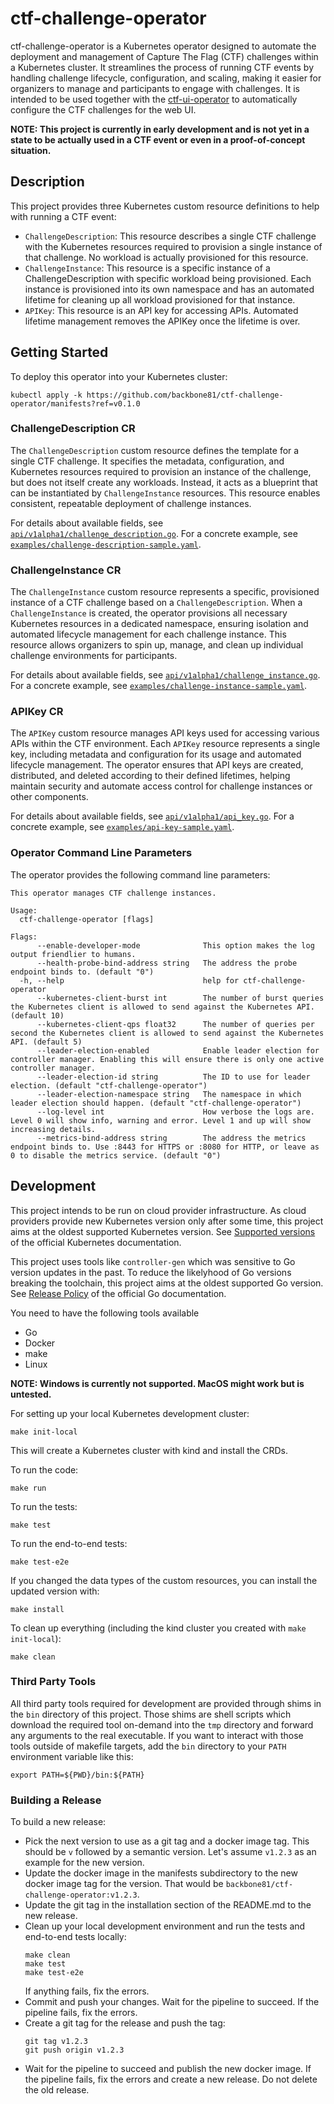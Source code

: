 # ctf-challenge-operator

ctf-challenge-operator is a Kubernetes operator designed to automate the deployment and management of Capture The Flag
(CTF) challenges within a Kubernetes cluster. It streamlines the process of running CTF events by handling challenge
lifecycle, configuration, and scaling, making it easier for organizers to manage and participants to engage with
challenges. It is intended to be used together with the
[ctf-ui-operator](https://github.com/Backbone81/ctf-ui-operator) to automatically configure the CTF
challenges for the web UI.

**NOTE: This project is currently in early development and is not yet in a state to be actually used in a CTF event
or even in a proof-of-concept situation.**

## Description

This project provides three Kubernetes custom resource definitions to help with running a CTF event:

- `ChallengeDescription`: This resource describes a single CTF challenge with the Kubernetes resources required to
  provision a single instance of that challenge. No workload is actually provisioned for this resource.
- `ChallengeInstance`: This resource is a specific instance of a ChallengeDescription with specific workload being
  provisioned. Each instance is provisioned into its own namespace and has an automated lifetime for cleaning up
  all workload provisioned for that instance.
- `APIKey`: This resource is an API key for accessing APIs. Automated lifetime management removes the APIKey once the
  lifetime is over.

## Getting Started

To deploy this operator into your Kubernetes cluster:

```shell
kubectl apply -k https://github.com/backbone81/ctf-challenge-operator/manifests?ref=v0.1.0
```

### ChallengeDescription CR

The `ChallengeDescription` custom resource defines the template for a single CTF challenge. It specifies the metadata,
configuration, and Kubernetes resources required to provision an instance of the challenge, but does not itself create
any workloads. Instead, it acts as a blueprint that can be instantiated by `ChallengeInstance` resources. This resource
enables consistent, repeatable deployment of challenge instances.

For details about available fields, see [`api/v1alpha1/challenge_description.go`](api/v1alpha1/challenge_description.go).
For a concrete example, see [`examples/challenge-description-sample.yaml`](examples/challenge-description-sample.yaml).

### ChallengeInstance CR

The `ChallengeInstance` custom resource represents a specific, provisioned instance of a CTF challenge based on a
`ChallengeDescription`. When a `ChallengeInstance` is created, the operator provisions all necessary Kubernetes
resources in a dedicated namespace, ensuring isolation and automated lifecycle management for each challenge instance.
This resource allows organizers to spin up, manage, and clean up individual challenge environments for participants.

For details about available fields, see [`api/v1alpha1/challenge_instance.go`](api/v1alpha1/challenge_instance.go).
For a concrete example, see [`examples/challenge-instance-sample.yaml`](examples/challenge-instance-sample.yaml).

### APIKey CR

The `APIKey` custom resource manages API keys used for accessing various APIs within the CTF environment. Each `APIKey`
resource represents a single key, including metadata and configuration for its usage and automated lifecycle management.
The operator ensures that API keys are created, distributed, and deleted according to their defined lifetimes, helping
maintain security and automate access control for challenge instances or other components.

For details about available fields, see [`api/v1alpha1/api_key.go`](api/v1alpha1/api_key.go).
For a concrete example, see [`examples/api-key-sample.yaml`](examples/api-key-sample.yaml).

### Operator Command Line Parameters

The operator provides the following command line parameters:

```text
This operator manages CTF challenge instances.

Usage:
  ctf-challenge-operator [flags]

Flags:
      --enable-developer-mode              This option makes the log output friendlier to humans.
      --health-probe-bind-address string   The address the probe endpoint binds to. (default "0")
  -h, --help                               help for ctf-challenge-operator
      --kubernetes-client-burst int        The number of burst queries the Kubernetes client is allowed to send against the Kubernetes API. (default 10)
      --kubernetes-client-qps float32      The number of queries per second the Kubernetes client is allowed to send against the Kubernetes API. (default 5)
      --leader-election-enabled            Enable leader election for controller manager. Enabling this will ensure there is only one active controller manager.
      --leader-election-id string          The ID to use for leader election. (default "ctf-challenge-operator")
      --leader-election-namespace string   The namespace in which leader election should happen. (default "ctf-challenge-operator")
      --log-level int                      How verbose the logs are. Level 0 will show info, warning and error. Level 1 and up will show increasing details.
      --metrics-bind-address string        The address the metrics endpoint binds to. Use :8443 for HTTPS or :8080 for HTTP, or leave as 0 to disable the metrics service. (default "0")
```

## Development

This project intends to be run on cloud provider infrastructure. As cloud providers provide new Kubernetes version only
after some time, this project aims at the oldest supported Kubernetes version. See
[Supported versions](https://kubernetes.io/releases/version-skew-policy/#supported-versions) of the official Kubernetes
documentation.

This project uses tools like `controller-gen` which was sensitive to Go version updates in the past. To reduce the
likelyhood of Go versions breaking the toolchain, this project aims at the oldest supported Go version. See
[Release Policy](https://go.dev/doc/devel/release#policy) of the official Go documentation.

You need to have the following tools available

- Go
- Docker
- make
- Linux

**NOTE: Windows is currently not supported. MacOS might work but is untested.**

For setting up your local Kubernetes development cluster:

```shell
make init-local
```

This will create a Kubernetes cluster with kind and install the CRDs.

To run the code:

```shell
make run
```

To run the tests:

```shell
make test
```

To run the end-to-end tests:

```shell
make test-e2e
```

If you changed the data types of the custom resources, you can install the updated version with:

```shell
make install
```

To clean up everything (including the kind cluster you created with `make init-local`):

```shell
make clean
```

### Third Party Tools

All third party tools required for development are provided through shims in the `bin` directory of this project. Those
shims are shell scripts which download the required tool on-demand into the `tmp` directory and forward any arguments
to the real executable. If you want to interact with those tools outside of makefile targets, add the `bin` directory to
your `PATH` environment variable like this:

```shell
export PATH=${PWD}/bin:${PATH}
```

### Building a Release

To build a new release:

- Pick the next version to use as a git tag and a docker image tag. This should be `v` followed by a semantic version.
  Let's assume `v1.2.3` as an example for the new version.
- Update the docker image in the manifests subdirectory to the new docker image tag for the version. That would be
  `backbone81/ctf-challenge-operator:v1.2.3`.
- Update the git tag in the installation section of the README.md to the new release.
- Clean up your local development environment and run the tests and end-to-end tests locally:
  ```shell
  make clean
  make test
  make test-e2e
  ```
  If anything fails, fix the errors.
- Commit and push your changes. Wait for the pipeline to succeed. If the pipeline fails, fix the errors.
- Create a git tag for the release and push the tag:
  ```shell
  git tag v1.2.3
  git push origin v1.2.3
  ```
- Wait for the pipeline to succeed and publish the new docker image. If the pipeline fails, fix the errors and create
  a new release. Do not delete the old release.

